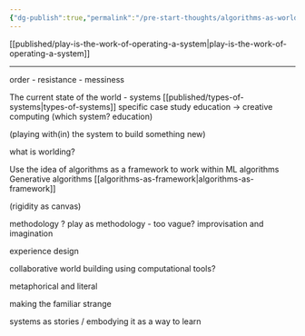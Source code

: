 ```yaml
---
{"dg-publish":true,"permalink":"/pre-start-thoughts/algorithms-as-world-ph-d-rough-ideas/"}
---
```


[[published/play-is-the-work-of-operating-a-system\|play-is-the-work-of-operating-a-system]]

---

order - resistance - messiness

The current state of the world - systems 
[[published/types-of-systems\|types-of-systems]]
specific case study education -> creative computing
(which system? education)

(playing with(in) the system to build something new)

what is worlding?

Use the idea of algorithms as a framework to work within 
ML algorithms 
Generative algorithms
[[algorithms-as-framework\|algorithms-as-framework]]

(rigidity as canvas)

methodology ?
play as methodology - too vague?
improvisation and imagination 

experience design

collaborative world building using computational tools?

metaphorical and literal

making the familiar strange

systems as stories / embodying it as a way to learn


